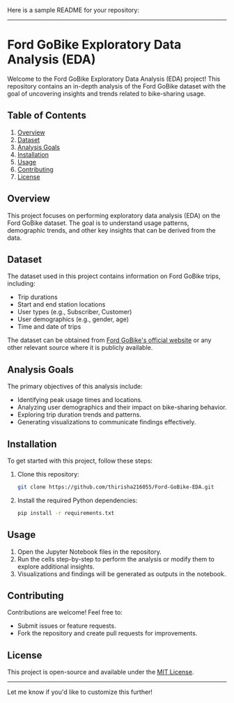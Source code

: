 Here is a sample README for your repository:

---

# Ford GoBike Exploratory Data Analysis (EDA)

Welcome to the Ford GoBike Exploratory Data Analysis (EDA) project! This repository contains an in-depth analysis of the Ford GoBike dataset with the goal of uncovering insights and trends related to bike-sharing usage.

## Table of Contents
1. [Overview](#overview)
2. [Dataset](#dataset)
3. [Analysis Goals](#analysis-goals)
4. [Installation](#installation)
5. [Usage](#usage)
6. [Contributing](#contributing)
7. [License](#license)

## Overview
This project focuses on performing exploratory data analysis (EDA) on the Ford GoBike dataset. The goal is to understand usage patterns, demographic trends, and other key insights that can be derived from the data.

## Dataset
The dataset used in this project contains information on Ford GoBike trips, including:
- Trip durations
- Start and end station locations
- User types (e.g., Subscriber, Customer)
- User demographics (e.g., gender, age)
- Time and date of trips

The dataset can be obtained from [Ford GoBike's official website](https://www.fordgobike.com) or any other relevant source where it is publicly available.

## Analysis Goals
The primary objectives of this analysis include:
- Identifying peak usage times and locations.
- Analyzing user demographics and their impact on bike-sharing behavior.
- Exploring trip duration trends and patterns.
- Generating visualizations to communicate findings effectively.

## Installation
To get started with this project, follow these steps:
1. Clone this repository:
   ```bash
   git clone https://github.com/thirisha216055/Ford-GoBike-EDA.git
   ```
2. Install the required Python dependencies:
   ```bash
   pip install -r requirements.txt
   ```

## Usage
1. Open the Jupyter Notebook files in the repository.
2. Run the cells step-by-step to perform the analysis or modify them to explore additional insights.
3. Visualizations and findings will be generated as outputs in the notebook.

## Contributing
Contributions are welcome! Feel free to:
- Submit issues or feature requests.
- Fork the repository and create pull requests for improvements.

## License
This project is open-source and available under the [MIT License](LICENSE).

---

Let me know if you'd like to customize this further!
